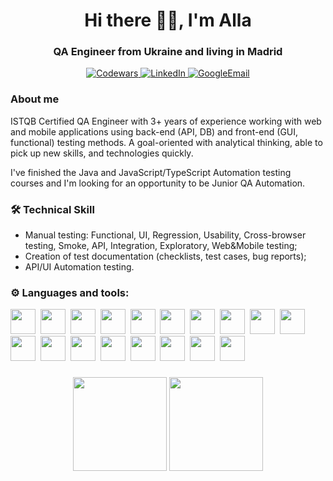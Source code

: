 <div id ='header' align='center'>
<h1>Hi there 👋🏻, I'm Alla</h1>
<h3>QA Engineer from Ukraine and living in Madrid</h3>
</div>
<div id='social' align='center'>
<a href='https://www.codewars.com/users/Fistawka'>
    <img src= 'https://img.shields.io/badge/Codewars-B1361E?style=for-the-badge&logo=Codewars&logoColor=white' alt='Codewars'/>
</a>
<a href='https://www.linkedin.com/in/alla-varavina/'>
    <img src= 'https://img.shields.io/badge/LinkedIn-0077B5?style=for-the-badge&logo=linkedin&logoColor=white' alt='LinkedIn'/>
</a>
<a href='mailto:varavina1985@gmail.com'>
    <img src= 'https://img.shields.io/badge/Gmail-D14836?style=for-the-badge&logo=gmail&logoColor=white' alt='GoogleEmail'/>
</a>
</div>

### About me
ISTQB Certified QA Engineer with 3+ years of experience working with web and mobile applications using back-end (API, DB) and front-end (GUI, functional) testing methods.
A goal-oriented with analytical thinking, able to pick up new skills, and technologies quickly. 

I've finished the Java and JavaScript/TypeScript Automation testing courses and I'm looking for an opportunity to be Junior QA Automation.

### 🛠️ Technical Skill
- Manual testing: Functional, UI, Regression, Usability, Cross-browser testing, Smoke, API, Integration, Exploratory, Web&Mobile testing;
- Creation of test documentation (checklists, test cases, bug reports);
- API/UI Automation testing.

### ⚙️ Languages and tools:
<div>
<img src="https://cdn.jsdelivr.net/gh/devicons/devicon@latest/icons/java/java-original-wordmark.svg"  width='40', height='40' />&nbsp;
<img src="https://cdn.jsdelivr.net/gh/devicons/devicon@latest/icons/javascript/javascript-original.svg"  width='40', height='40' />&nbsp;
<img src="https://cdn.jsdelivr.net/gh/devicons/devicon@latest/icons/typescript/typescript-original.svg"  width='40', height='40' />&nbsp;
<img src="https://cdn.jsdelivr.net/gh/devicons/devicon@latest/icons/jira/jira-original-wordmark.svg" width='40', height='40'/>&nbsp;
<img src="https://cdn.jsdelivr.net/gh/devicons/devicon@latest/icons/confluence/confluence-original-wordmark.svg"  width='40', height='40' />&nbsp;
<img src="https://cdn.jsdelivr.net/gh/devicons/devicon@latest/icons/postman/postman-original.svg" width='40', height='40' />&nbsp;
<img src="https://cdn.jsdelivr.net/gh/devicons/devicon@latest/icons/swagger/swagger-original.svg"  width='40', height='40' />&nbsp;
<img src="https://cdn.jsdelivr.net/gh/devicons/devicon@latest/icons/cypressio/cypressio-original.svg"  width='40', height='40' />&nbsp;
<img src="https://cdn.jsdelivr.net/gh/devicons/devicon@latest/icons/mysql/mysql-original-wordmark.svg"  width='40', height='40' />&nbsp;
<img src="https://cdn.jsdelivr.net/gh/devicons/devicon@latest/icons/postgresql/postgresql-original-wordmark.svg"  width='40', height='40' />&nbsp;
<img src="https://cdn.jsdelivr.net/gh/devicons/devicon@latest/icons/dbeaver/dbeaver-original.svg"  width='40', height='40' />&nbsp;
<img src="https://cdn.jsdelivr.net/gh/devicons/devicon@latest/icons/ssh/ssh-original-wordmark.svg"  width='40', height='40' />&nbsp;
<img src="https://cdn.jsdelivr.net/gh/devicons/devicon@latest/icons/docker/docker-original-wordmark.svg"  width='40', height='40' />&nbsp;
<img src="https://cdn.jsdelivr.net/gh/devicons/devicon@latest/icons/vscode/vscode-original-wordmark.svg"  width='40', height='40' />&nbsp;
<img src="https://cdn.jsdelivr.net/gh/devicons/devicon@latest/icons/browserstack/browserstack-original-wordmark.svg"  width='40', height='40' />&nbsp;
<img src="https://cdn.jsdelivr.net/gh/devicons/devicon@latest/icons/figma/figma-original.svg"  width='40', height='40' />&nbsp;
<img src="https://cdn.jsdelivr.net/gh/devicons/devicon@latest/icons/github/github-original-wordmark.svg"  width='40', height='40' />&nbsp;
<img src="https://cdn.jsdelivr.net/gh/devicons/devicon@latest/icons/playwright/playwright-original.svg"  width='40', height='40' />&nbsp;
</div>

###

<p align='center'>
   <a href="https://github-readme-stats.vercel.app/api?username=romankh3&show_icons=true&count_private=true">
       <img height=150 src="https://github-readme-stats.vercel.app/api?username=VaravinaAlla&show_icons=true&count_private=true"/></a>
   <a href="https://github.com/romankh3/github-readme-stats">
       <img height=150 src="https://github-readme-stats.vercel.app/api/top-langs/?username=VaravinaAlla&layout=compact"/></a>
</p>
